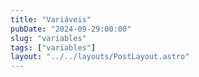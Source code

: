 ```yaml
---
title: "Variáveis"
pubDate: "2024-09-29:00:00"
slug: "variables"
tags: ["variables"]
layout: "../../layouts/PostLayout.astro"
---
```

